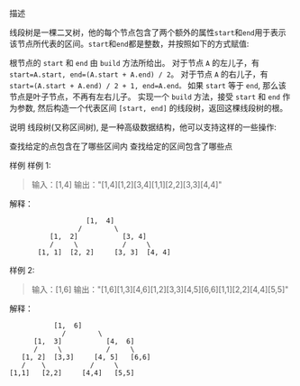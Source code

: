 描述

线段树是一棵二叉树，他的每个节点包含了两个额外的属性`start`和`end`用于表示该节点所代表的区间。`start`和`end`都是整数，并按照如下的方式赋值:

根节点的 `start` 和 `end` 由 `build` 方法所给出。
对于节点 `A` 的左儿子，有 `start=A.start, end=(A.start + A.end) / 2`。
对于节点 `A` 的右儿子，有 `start=(A.start + A.end) / 2 + 1, end=A.end。`
如果 `start` 等于 `end`, 那么该节点是叶子节点，不再有左右儿子。
实现一个 `build` 方法，接受 `start` 和 `end` 作为参数, 然后构造一个代表区间 `[start, end]` 的线段树，返回这棵线段树的根。

 
说明
线段树(又称区间树), 是一种高级数据结构，他可以支持这样的一些操作:

查找给定的点包含在了哪些区间内
查找给定的区间包含了哪些点

样例
样例 1:

>输入：[1,4]
输出："[1,4][1,2][3,4][1,1][2,2][3,3][4,4]"

解释：
```
	               [1,  4]
	             /        \
	      [1,  2]           [3, 4]
	      /     \           /     \
	   [1, 1]  [2, 2]     [3, 3]  [4, 4]
```
样例 2:

>输入：[1,6]
输出："[1,6][1,3][4,6][1,2][3,3][4,5][6,6][1,1][2,2][4,4][5,5]"

解释：
```
	       [1,  6]
             /        \
      [1,  3]           [4,  6]
      /     \           /     \
   [1, 2]  [3,3]     [4, 5]   [6,6]
   /    \           /     \
[1,1]   [2,2]     [4,4]   [5,5]
```